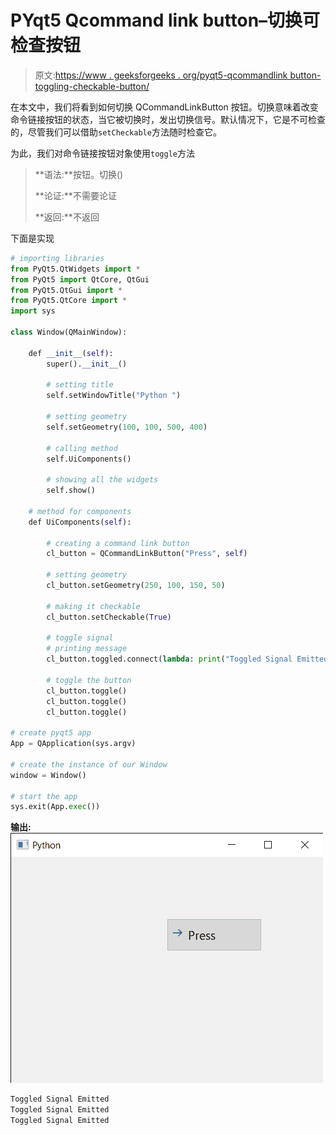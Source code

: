 # PYqt5 Qcommand link button–切换可检查按钮

> 原文:[https://www . geeksforgeeks . org/pyqt5-qcommandlink button-toggling-checkable-button/](https://www.geeksforgeeks.org/pyqt5-qcommandlinkbutton-toggling-checkable-button/)

在本文中，我们将看到如何切换 QCommandLinkButton 按钮。切换意味着改变命令链接按钮的状态，当它被切换时，发出切换信号。默认情况下，它是不可检查的，尽管我们可以借助`setCheckable`方法随时检查它。

为此，我们对命令链接按钮对象使用`toggle`方法

> **语法:**按钮。切换()
> 
> **论证:**不需要论证
> 
> **返回:**不返回

下面是实现

```py
# importing libraries
from PyQt5.QtWidgets import * 
from PyQt5 import QtCore, QtGui
from PyQt5.QtGui import * 
from PyQt5.QtCore import * 
import sys

class Window(QMainWindow):

    def __init__(self):
        super().__init__()

        # setting title
        self.setWindowTitle("Python ")

        # setting geometry
        self.setGeometry(100, 100, 500, 400)

        # calling method
        self.UiComponents()

        # showing all the widgets
        self.show()

    # method for components
    def UiComponents(self):

        # creating a command link button
        cl_button = QCommandLinkButton("Press", self)

        # setting geometry
        cl_button.setGeometry(250, 100, 150, 50)

        # making it checkable
        cl_button.setCheckable(True)

        # toggle signal
        # printing message
        cl_button.toggled.connect(lambda: print("Toggled Signal Emitted"))

        # toggle the button
        cl_button.toggle()
        cl_button.toggle()
        cl_button.toggle()

# create pyqt5 app
App = QApplication(sys.argv)

# create the instance of our Window
window = Window()

# start the app
sys.exit(App.exec())
```

**输出:**
![](img/8e8fa07814ed720b6b99043c0c921e76.png)

```py
Toggled Signal Emitted
Toggled Signal Emitted
Toggled Signal Emitted

```